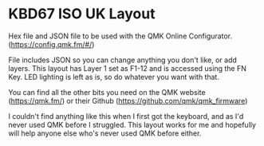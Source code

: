 # KBD67 ISO UK Layout
Hex file and JSON file to be used with the QMK Online Configurator. (https://config.qmk.fm/#/)

File includes JSON so you can change anything you don't like, or add layers. This layout has Layer 1 set as F1-12 and is accessed using the FN Key. LED lighting is left as is, so do whatever you want with that. 

You can find all the other bits you need on the QMK website (https://qmk.fm/) or their Github (https://github.com/qmk/qmk_firmware)

I couldn't find anything like this when I first got the keyboard, and as I'd never used QMK before I struggled. This layout works for me and hopefully will help anyone else who's never used QMK before either.

